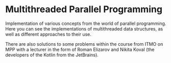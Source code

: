 # Multithreaded Parallel Programming
Implementation of various concepts from the world of parallel programming. Here you can see the implementations of multithreaded data structures, as well as different approaches to their use.	


There are also solutions to some problems within the course from ITMO on MPP with a lecturer in the form of Roman Elizarov and Nikita Koval (the developers of the Kotlin from the JetBrains).
